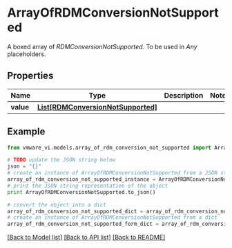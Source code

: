 # ArrayOfRDMConversionNotSupported

A boxed array of *RDMConversionNotSupported*. To be used in *Any* placeholders. 

## Properties
Name | Type | Description | Notes
------------ | ------------- | ------------- | -------------
**value** | [**List[RDMConversionNotSupported]**](RDMConversionNotSupported.md) |  | 

## Example

```python
from vmware_vi.models.array_of_rdm_conversion_not_supported import ArrayOfRDMConversionNotSupported

# TODO update the JSON string below
json = "{}"
# create an instance of ArrayOfRDMConversionNotSupported from a JSON string
array_of_rdm_conversion_not_supported_instance = ArrayOfRDMConversionNotSupported.from_json(json)
# print the JSON string representation of the object
print ArrayOfRDMConversionNotSupported.to_json()

# convert the object into a dict
array_of_rdm_conversion_not_supported_dict = array_of_rdm_conversion_not_supported_instance.to_dict()
# create an instance of ArrayOfRDMConversionNotSupported from a dict
array_of_rdm_conversion_not_supported_form_dict = array_of_rdm_conversion_not_supported.from_dict(array_of_rdm_conversion_not_supported_dict)
```
[[Back to Model list]](../README.md#documentation-for-models) [[Back to API list]](../README.md#documentation-for-api-endpoints) [[Back to README]](../README.md)


